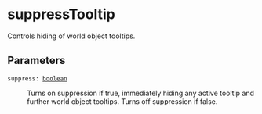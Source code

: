 # suppressTooltip

Controls hiding of world object tooltips.

## Parameters

<dl class="describe">
<dt><code class="descname">suppress: <a href="https://mwse.readthedocs.io/en/latest/lua/type/boolean.html">boolean</a></code></dt>
<dd>

Turns on suppression if true, immediately hiding any active tooltip and further world object tooltips. Turns off suppression if false.

</dd>
</dl>
